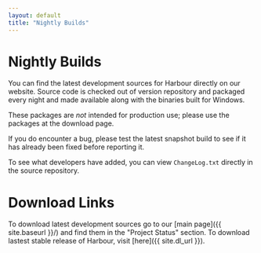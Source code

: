 ```yaml
---
layout: default
title: "Nightly Builds"
---
```

# Nightly Builds

You can find the latest development sources for Harbour directly on our website.
Source code is checked out of version repository and packaged every night and
made available along with the binaries built for Windows.

These packages are _not_ intended for production use; please use the packages at
the download page.

If you do encounter a bug, please test the latest snapshot build to see if it
has already been fixed before reporting it.

To see what developers have added, you can view `ChangeLog.txt` directly in the
source repository.

# Download Links

To download latest development sources go to our [main page]({{ site.baseurl }}/)
and find them in the "Project Status" section. To download lastest stable
release of Harbour, visit [here]({{ site.dl_url }}).
